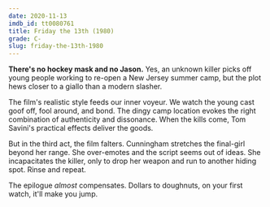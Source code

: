 ```yaml
---
date: 2020-11-13
imdb_id: tt0080761
title: Friday the 13th (1980)
grade: C-
slug: friday-the-13th-1980
---
```


**There's no hockey mask and no Jason.** Yes, an unknown killer picks off young people working to re-open a New Jersey summer camp, but the plot hews closer to a giallo than a modern slasher.

<!-- end -->

The film's realistic style feeds our inner voyeur. We watch the young cast goof off, fool around, and bond. The dingy camp location evokes the right combination of authenticity and dissonance. When the kills come, Tom Savini's practical effects deliver the goods.

But in the third act, the film falters. Cunningham stretches the final-girl beyond her range. She over-emotes and the script seems out of ideas. She incapacitates the killer, only to drop her weapon and run to another hiding spot. Rinse and repeat.

The epilogue _almost_ compensates. Dollars to doughnuts, on your first watch, it'll make you jump.